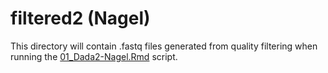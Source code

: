 # filtered2 (Nagel)

This directory will contain .fastq files generated from quality filtering when running the [01_Dada2-Nagel.Rmd](../../../../../scripts/analysis-individual/Nagel-2016/01_Dada2-Nagel.Rmd) script.